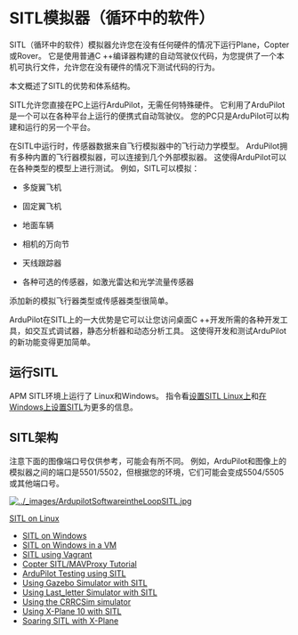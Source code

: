 # SITL模拟器（循环中的软件）

SITL（循环中的软件）模拟器允许您在没有任何硬件的情况下运行Plane，Copter或Rover。 它是使用普通C ++编译器构建的自动驾驶仪代码，为您提供了一个本机可执行文件，允许您在没有硬件的情况下测试代码的行为。

本文概述了SITL的优势和体系结构。

SITL允许您直接在PC上运行ArduPilot，无需任何特殊硬件。 它利用了ArduPilot是一个可以在各种平台上运行的便携式自动驾驶仪。 您的PC只是ArduPilot可以构建和运行的另一个平台。

在SITL中运行时，传感器数据来自飞行模拟器中的飞行动力学模型。 ArduPilot拥有多种内置的飞行器模拟器，可以连接到几个外部模拟器。 这使得ArduPilot可以在各种类型的模型上进行测试。 例如，SITL可以模拟：

* 多旋翼飞机

* 固定翼飞机

* 地面车辆

* 相机的万向节

* 天线跟踪器

* 各种可选的传感器，如激光雷达和光学流量传感器

添加新的模拟飞行器类型或传感器类型很简单。

ArduPilot在SITL上的一大优势是它可以让您访问桌面C ++开发所需的各种开发工具，如交互式调试器，静态分析器和动态分析工具。 这使得开发和测试ArduPilot的新功能变得更加简单。

## 运行SITL

APM SITL环境上运行了 Linux和Windows。 指令看[设置SITL Linux上](http://ardupilot.org/dev/docs/setting-up-sitl-on-linux.html#setting-up-sitl-on-linux)和[在Windows上设置SITL](http://ardupilot.org/dev/docs/sitl-native-on-windows.html#sitl-native-on-windows)为更多的信息。

## SITL架构

注意下面的图像端口号仅供参考，可能会有所不同。 例如，ArduPilot和图像上的模拟器之间的端口是5501/5502，但根据您的环境，它们可能会变成5504/5505或其他端口号。

[![](http://ardupilot.org/dev/_images/ArdupilotSoftwareintheLoopSITL.jpg "../\_images/ArdupilotSoftwareintheLoopSITL.jpg")](http://ardupilot.org/dev/_images/ArdupilotSoftwareintheLoopSITL.jpg)

[SITL on Linux](http://ardupilot.org/dev/docs/setting-up-sitl-on-linux.html)

* [SITL on Windows](http://ardupilot.org/dev/docs/sitl-native-on-windows.html)
* [SITL on Windows in a VM](http://ardupilot.org/dev/docs/setting-up-sitl-on-windows.html)
* [SITL using Vagrant](http://ardupilot.org/dev/docs/setting-up-sitl-using-vagrant.html)
* [Copter SITL/MAVProxy Tutorial](http://ardupilot.org/dev/docs/copter-sitl-mavproxy-tutorial.html)
* [ArduPilot Testing using SITL](http://ardupilot.org/dev/docs/using-sitl-for-ardupilot-testing.html)
* [Using Gazebo Simulator with SITL](http://ardupilot.org/dev/docs/using-gazebo-simulator-with-sitl.html)
* [Using Last\_letter Simulator with SITL](http://ardupilot.org/dev/docs/using-last_letter-as-an-external-sitl-simulator.html)
* [Using the CRRCSim simulator](http://ardupilot.org/dev/docs/simulation-2sitl-simulator-software-in-the-loopusing-using-the-crrcsim-simulator.html)
* [Using X-Plane 10 with SITL](http://ardupilot.org/dev/docs/sitl-with-xplane.html)
* [Soaring SITL with X-Plane](http://ardupilot.org/dev/docs/soaring-sitl-with-xplane.html)



